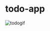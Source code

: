 # todo-app
![todogif](https://github.com/YJK-dev/todo-app/assets/90750483/c02c640f-8dca-4496-aa31-a45950b89dbd)
